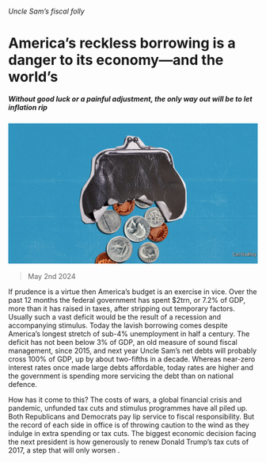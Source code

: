 ###### Uncle Sam’s fiscal folly

# America’s reckless borrowing is a danger to its economy—and the world’s 

##### Without good luck or a painful adjustment, the only way out will be to let inflation rip 

![image](images/20240405_LDD004.jpg) 

> May 2nd 2024 

If prudence is a virtue then America’s budget is an exercise in vice. Over the past 12 months the federal government has spent $2trn, or 7.2% of GDP, more than it has raised in taxes, after stripping out temporary factors. Usually such a vast deficit would be the result of a recession and accompanying stimulus. Today the lavish borrowing comes despite America’s longest stretch of sub-4% unemployment in half a century. The deficit has not been below 3% of GDP, an old measure of sound fiscal management, since 2015, and next year Uncle Sam’s net debts will probably cross 100% of GDP, up by about two-fifths in a decade. Whereas near-zero interest rates once made large debts affordable, today rates are higher and the government is spending more servicing the debt than on national defence. 

How has it come to this? The costs of wars, a global financial crisis and pandemic, unfunded tax cuts and stimulus programmes have all piled up. Both Republicans and Democrats pay lip service to fiscal responsibility. But the record of each side in office is of throwing caution to the wind as they indulge in extra spending or tax cuts. The biggest economic decision facing the next president is how generously to renew Donald Trump’s tax cuts of 2017, a step that will only worsen . 

